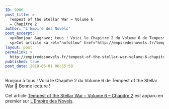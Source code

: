 ```yaml
---
ID: 9986
post_title: >
  Tempest of the Stellar War – Volume 6
  – Chapitre 2
author: "L'Empire des Novels"
post_excerpt: |
  <p>Bonjour &agrave; tous ! Voici le Chapitre 2 du Volume 6 de Tempest of the Stellar War &#128578; Bonne lecture !</p>
  <p>Cet article <a rel="nofollow" href="http://empiredesnovels.fr/tempest-of-the-stellar-war-volume-6-chapitre-2/">Tempest of the Stellar War &ndash; Volume 6 &ndash; Chapitre 2</a> est apparu en premier sur <a rel="nofollow" href="http://empiredesnovels.fr/">L'Empire des Novels</a>.</p>
layout: post
permalink: >
  http://empiredesnovels.fr/tempest-of-the-stellar-war-volume-6-chapitre-2/
published: true
post_date: 2018-06-01 06:55:59
---
```

<p>Bonjour à tous ! Voici le Chapitre 2 du Volume 6 de Tempest of the Stellar War 🙂 Bonne lecture !</p>
<p>Cet article <a rel="nofollow" href="http://empiredesnovels.fr/tempest-of-the-stellar-war-volume-6-chapitre-2/">Tempest of the Stellar War &#8211; Volume 6 &#8211; Chapitre 2</a> est apparu en premier sur <a rel="nofollow" href="http://empiredesnovels.fr/">L&#039;Empire des Novels</a>.</p>